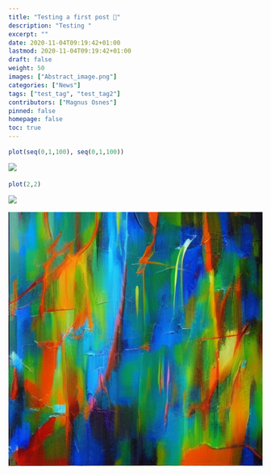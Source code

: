 ```yaml
---
title: "Testing a first post 👋"
description: "Testing "
excerpt: ""
date: 2020-11-04T09:19:42+01:00
lastmod: 2020-11-04T09:19:42+01:00
draft: false
weight: 50
images: ["Abstract_image.png"]
categories: ["News"]
tags: ["test_tag", "test_tag2"]
contributors: ["Magnus Osnes"]
pinned: false
homepage: false
toc: true
---
```




```r
plot(seq(0,1,100), seq(0,1,100))
```

<img src="{{< blogdown/postref >}}index.en_files/figure-html/remedy001-1.png" width="672" />

```r
plot(2,2)
```

<img src="{{< blogdown/postref >}}index.en_files/figure-html/remedy001-2.png" width="672" />


![Link to picture](./Abstract_image.png "Test")


